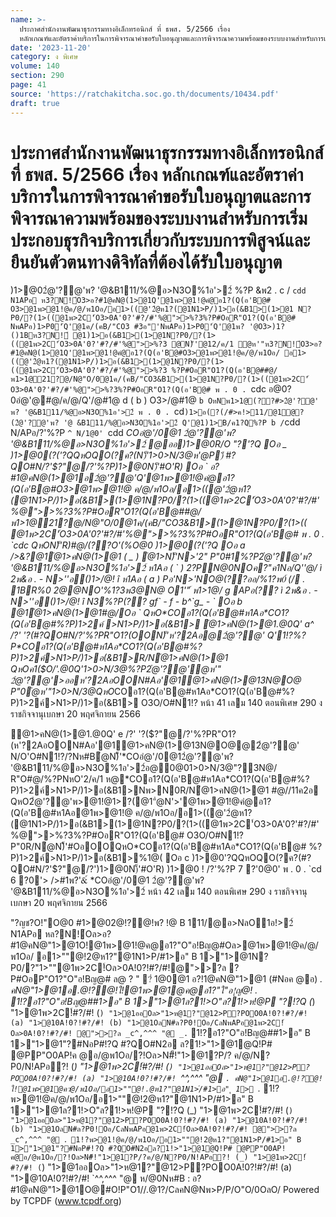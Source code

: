 ```yaml
---
name: >-
  ประกาศสำนักงานพัฒนาธุรกรรมทางอิเล็กทรอนิกส์ ที่ ธพส. 5/2566 เรื่อง
  หลักเกณฑ์และอัตราค่าบริการในการพิจารณาคำขอรับใบอนุญาตและการพิจารณาความพร้อมของระบบงานสำหรับการเริ่มประกอบธุรกิจบริการเกี่ยวกับระบบการพิสูจน์และยืนยันตัวตนทางดิจิทัลที่ต้องได้รับใบอนุญาต
date: '2023-11-20'
category: ง พิเศษ
volume: 140
section: 290
page: 41
source: 'https://ratchakitcha.soc.go.th/documents/10434.pdf'
draft: true
---
```


# ประกาศสำนักงานพัฒนาธุรกรรมทางอิเล็กทรอนิกส์ ที่ ธพส. 5/2566 เรื่อง หลักเกณฑ์และอัตราค่าบริการในการพิจารณาคำขอรับใบอนุญาตและการพิจารณาความพร้อมของระบบงานสำหรับการเริ่มประกอบธุรกิจบริการเกี่ยวกับระบบการพิสูจน์และยืนยันตัวตนทางดิจิทัลที่ต้องได้รับใบอนุญาต

)1>@02ํ@'?@'พ? '@&B111/%@อ>N3O%1อ'>2์ %?P &พ2 . c / `cdd N1APอ ห3?N!์O3>อ?#1@คN@(1>@1Q'@1พ>@1!@คํ@อ1?(Q(อ'B@# O3>@1พ>@1!@ค/@/พ1Oอ/อ1>((@'2ํ@ห1?(@1N1>P/)1>อ(&B1>(1>@1 N?P0/?(1>((@1พ>2C'์O3>0A'0?'#?/#'%@">>%?3%?P#OอR"O1?(Q(อ'B@# NพAPอ)1>P0'์Q'@1ค/(คB/"CO3 #3อ"'NพAPอ)1>P0'์Q'@1พ? '@O3>)1?()1Bห3?N!์ @1)1>อ(&B1>(1>@1N?P0/?(1>((@1พ>2C'์O3>0A'0?'#?/#'%@">>%?3 @N)็'@12/ค/1 ํ@ห'"ห3?N!์O3>อ?#1@คN@(1>@1Q'@1พ>@1!@คํ@อ1?(Q(อ'B@#O3>@1พ>@1!@ค/@/พ1Oอ/ อ1>((@'2ํ@ห1?(@1N1>P/)1>อ(&B1>(1>@1N?P0/?(1>((@1พ>2C'์O3>0A'0?'#?/#'%@">>%?3 %?P#OอR"O1?(Q(อ'B@##@/พ1>1@21?@/N@"O/0@1ค/(คB/"CO3&B1>(1>@1N?P0/?(1>((@1พ>2C'์ O3>0A'0?'#?/#'%@">>%?3%?P#OอR"O1?(Q(อ'B@# พ . 0 . `cdc อ@0?0อํ@'@#@/ค/@/Q'/@#1@ d ( b ) O3>/@#1@ `b OหNพ1>1@(??#>2ํ@'?@' พ? '@&B111/%@อ>N3O%1อ'>2์ พ . 0 . `cd` )1>อ(?(/#>ค!>11/@1ํ@?(2ํ@'?@'พ? '@ &B111/%@อ>N3O%1อ'>2์ Q'@1)1>B/ค1?Q%?P b / `cdd N/APอ/?'%?P `^ N/1@0' `cdd *COอํ@'/0@1 2ํ@'?@'พ? '@&B111/%@อ>N3O%1อ'>2์ @ออ)1>@0R/O "?'?Q Oอ _ )1>@0(?('?QQหOQO(?ค?(N)็'1>0>N/3@ห'@P)ี #?QO#N/?'$?"@/?'%?P)1>@0N)็'#O'R) Oอ ` อ?#1@คN@(1>@1อ2ํ@'?@'Q'@1พ>@1!@คํ@อ1?(Q(อ'B@#O3>@1พ>@1!@ ค/@/พ1Oอ/อ1>((@'2ํ@ห1?(@1N1>P/)1>อ(&B1>(1>@1N?P0/?(1>((@1พ>2C'์O3>0A'0?'#?/#' %@">>%?3%?P#OอR"O1?(Q(อ'B@##@/พ1>1@21?@/N@"O/0@1ค/(คB/"CO3&B1>(1>@1N?P0/?(1>(( @1พ>2C'์O3>0A'0?'#?/#'%@">>%?3%?P#OอR"O1?(Q(อ'B@# พ . 0 . `cdc QหON)็'R)#@/(??O'(%O@0 )1>@0(?('?Q Oอ a />&?@1ํ@1>คN@(1>@1 ( _ ) ํ@1>N)็'N>'2" P"0#1%?P2ํ@'?@'พ? '@&B111/%@อ>N3O%1อ'>2์ ห1Aอ ( ` ) 2?PN@0NOค?"ค1Nอ/Q''@/ ì 2พ&อ . - N>''อ()1>/@! î ห1Aอ ( a ) Pอ'N>'NO@(??ออ/%1?พ0์ (/ . 1BR%0 2@@NO'%1?3พ3@N@ O1'"์ พ1>1@/ g APอ(?? ì 2พ&อ . - N>''อ()1>/@! î N3%?P(?? gf` - f - b^`g_ - ` Oอ b @1ํ@1>คN@(1>@1#@/Oอ ` QหO*COอ1?(Q(อ'B@#ห1Aอ*CO1?(Q(อ'B@#%?P)1>2ค์ >N1>P/)1>อ(&B1> ํ@1>คN@(1>@1.@0Q' a^ /?' '?(#?QO#N/?'%?PR"O1?(OON)็'ห'?2Aอ@2ํ@'?@' Q'1!?%?P*COอ1?(Q(อ'B@#ห1Aอ*CO1?(Q(อ'B@#%?P)1>2ค์>N1>P/)1>อ(&B1>R/Nํ@1>คN@(1>@1 QหOค1($O/'.@0Q'1>0>N/3@%?P2ํ@'?@'ํ@ห'" 2ํ@'?@'>ออห'?2AอOON#Aอ'@1ํ@1>คN@(1>@13N@O@ P"0ํ@ห'"1>0>N/3@QหO*COอ1?(Q(อ'B@#ห1Aอ*CO1?(Q(อ'B@#%?P)1>2ค์>N1>P/)1>อ(&B1> O3O/O#N1!? หน้า 41 เลม 140 ตอนพิเศษ 290 ง ราชกิจจานุเบกษา 20 พฤศจิกายน 2566

ํ@1>คN@(1>@1.@0Q' e /?' '?($?"@/?'%?PR"O1?(ห'?2AอOON#Aอ'@1ํ@1>คN@(1>@13N@O@@2ํ@'?@' N/O'O#N1!?/?Nห#Bํ@N)็'*COอํ@'/0@12ํ@'?@'พ? '@&B111/%@อ>N3O%1อ'>2์อ@0@01>0>N/3@"?3N@/ R"O#@/%?PNหO'2/ค/1 ห@*COอ1?(Q(อ'B@#ห1Aอ*CO1?(Q(อ'B@#%?P)1>2ค์>N1>P/)1>อ(&B1>Nพ>N0R/Nํ@1>คN@(1>@1 #@//11ค2อ QหO2ํ@'?@'พ>@1!@1>?(@1"ํ@N'>'@1พ>@1!@คํ@อ1?(Q(อ'B@#ห1Aอ@1พ>@1!@ ค/@/พ1Oอ/อ1>((@'2ํ@ห1?(@1N1>P/)1>อ(&B1>(1>@1N?P0/?(1>((@1พ>2C'์O3>0A'0?'#?/#' %@">>%?3%?P#OอR"O1?(Q(อ'B@# O3O/O#N1!? P"0R/Nํ@N)็'#OอOOQหO*COอ1?(Q(อ'B@#ห1Aอ*CO1?(Q(อ'B@# %?P)1>2ค์>N1>P/)1>อ(&B1>%1@( Oอ c )1>@0'?QQหOQO(?ค?(#?QO#N/?'$?"@/?')1>@0N)็'#O'R) )1>@0 ! /?'%?P 7 ?'0@0' พ . 0 . `cd 6 ?0'> />#1พ?'&์ *COอํ@'/0@1 2ํ@'?@'พ? '@&B111/%@อ>N3O%1อ'>2์ หน้า 42 เลม 140 ตอนพิเศษ 290 ง ราชกิจจานุเบกษา 20 พฤศจิกายน 2566

"?ญช?O!"O@0 #1>@02@!?@!พ? !@ B 111/@อ>NลO1อ!>2์ N1APอ หล?N!์Oล>อ?#1@คN@"1>@1O!@1พ>@1!@ค@อ1?"O"อ!Bญ@#Oล>@1พ>@1!@ค/@/พ1Oอ/ อ1>""@!2@ห1?"@1N1>P/#1>อ" B 1>"1>@1N?P0/?"1>""@1พ>2C!์Oล>0A!0?!#?/#!@">>?ล ?P#OอP"O1?"O"อ!Bญ@# ล@ ? " ?่ 1@0@1 อ?!1@คN@"1>@1 (#Nอค @อ) _. คN@"1>@1อ.@!?@!ใ!@1พ>@1@ค@อ1?"ใ"อ!ุญ@! _._ 1!?อ1?"O"อ!Bญ@##1>อ" B 1>"1>@1ล?1!>O"ล?1!>ห!@P "?!?Q (_) "1>@1พ>2C!์#?/#! (`) "1>@1ออOล>"1>ห@1?"@12>P?POO0A!0?!#?/#! (a) "1>@10A!0?!#?/#! (b) "1>@1OลN#ล?P0!Oอ/CลNพAPอ@1พ>2C!์Oล>0A!0?!#?/#! @">>?ล _c^,^^^ "@ _.` 1!?อ1?"O"อ!Bญ@##1>อ" B 1>"1>@1"?#NอP#!?Q #?QO#N2อ ล?1!>"1>@1@Q!P# @PP"O0AP!ค @อ/@พ1Oอ/?!Oล>N#็!"1>@1?P/? ค/@/N?P0/N!APอ?! (_) "1>@1พ>2C!์#?/#! (`) "1>@1ออOล>"1>ห@1?"@12>P?POO0A!0?!#?/#! (a) "1>@10A!0?!#?/#! `^^,^^^ "@ `. คN@"1>@1อ.@!?@!ใ!@1พ>@1@คว@/พ1Oอ/อ1>""@!.@ห1?"@1N1>่/#1>อ" ุ 1> `._ 1!?พ>@1!@ค/@/พ1Oอ/อ1>""@!2@ห1?"@1N1>P/#1>อ" B 1>"1>@1ล?1!>O"ล?1!>ห!@P "?!?Q (_) "1>@1พ>2C!์#?/#! (`) "1>@1ออOล>"1>ห@1?"@12>P?POO0A!0?!#?/#! (a) "1>@10A!0?!#?/#! (b) "1>@1OลN#ล?P0!Oอ/CลNพAPอ@1พ>2C!์Oล>0A!0?!#?/#! @">>?ล _c^,^^^ "@ `.` 1!?พ>@1!@ค/@/พ1Oอ/อ1>""@!2@ห1?"@1N1>P/#1>อ" B 1>"1>@1"?#NอP#!?Q #?QO#N2อล?1!>"1>@1@Q!P# @PP"O0AP! ค@อ/@พ1Oอ/?!Oล>N#็!"1>@1?P/?ค/@/N?P0/N!APอ?! (_) "1>@1พ>2C!์#?/#! (`) "1>@1ออOล>"1>ห@1?"@12>P?POO0A!0?!#?/#! (a) "1>@10A!0?!#?/#! `^^,^^^ "@ ห/@0Nห#B : อ?#1@คN@"1>@1O@#O!P"O1//.@1?/CลคN@Nพ>P/P/O"O/0OลO/ Powered by TCPDF (www.tcpdf.org)
